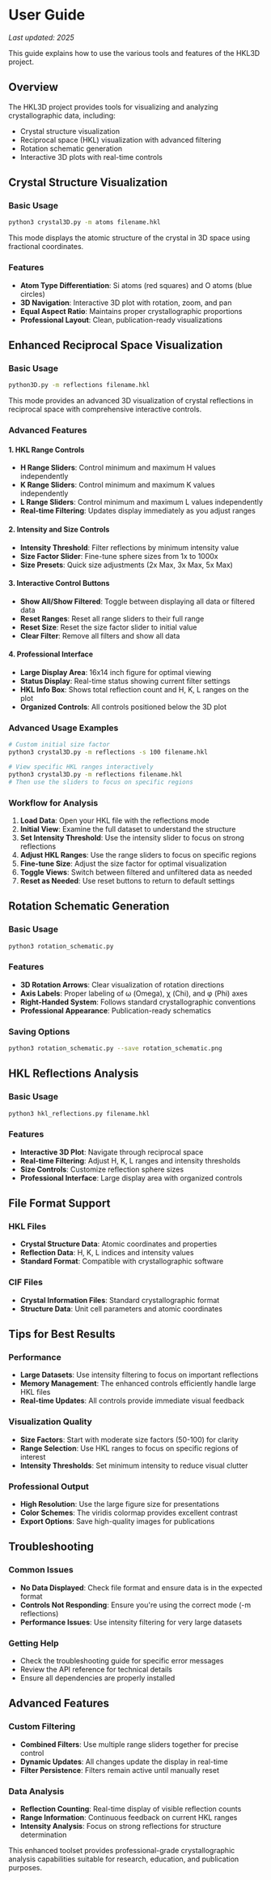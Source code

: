 # User Guide

*Last updated: 2025*

This guide explains how to use the various tools and features of the HKL3D project.

## Overview

The HKL3D project provides tools for visualizing and analyzing crystallographic data, including:
- Crystal structure visualization
- Reciprocal space (HKL) visualization with advanced filtering
- Rotation schematic generation
- Interactive 3D plots with real-time controls

## Crystal Structure Visualization

### Basic Usage

```bash
python3 crystal3D.py -m atoms filename.hkl
```

This mode displays the atomic structure of the crystal in 3D space using fractional coordinates.

### Features
- **Atom Type Differentiation**: Si atoms (red squares) and O atoms (blue circles)
- **3D Navigation**: Interactive 3D plot with rotation, zoom, and pan
- **Equal Aspect Ratio**: Maintains proper crystallographic proportions
- **Professional Layout**: Clean, publication-ready visualizations

## Enhanced Reciprocal Space Visualization

### Basic Usage

```bash
python3D.py -m reflections filename.hkl
```

This mode provides an advanced 3D visualization of crystal reflections in reciprocal space with comprehensive interactive controls.

### Advanced Features

#### 1. HKL Range Controls
- **H Range Sliders**: Control minimum and maximum H values independently
- **K Range Sliders**: Control minimum and maximum K values independently  
- **L Range Sliders**: Control minimum and maximum L values independently
- **Real-time Filtering**: Updates display immediately as you adjust ranges

#### 2. Intensity and Size Controls
- **Intensity Threshold**: Filter reflections by minimum intensity value
- **Size Factor Slider**: Fine-tune sphere sizes from 1x to 1000x
- **Size Presets**: Quick size adjustments (2x Max, 3x Max, 5x Max)

#### 3. Interactive Control Buttons
- **Show All/Show Filtered**: Toggle between displaying all data or filtered data
- **Reset Ranges**: Reset all range sliders to their full range
- **Reset Size**: Reset the size factor slider to initial value
- **Clear Filter**: Remove all filters and show all data

#### 4. Professional Interface
- **Large Display Area**: 16x14 inch figure for optimal viewing
- **Status Display**: Real-time status showing current filter settings
- **HKL Info Box**: Shows total reflection count and H, K, L ranges on the plot
- **Organized Controls**: All controls positioned below the 3D plot

### Advanced Usage Examples

```bash
# Custom initial size factor
python3 crystal3D.py -m reflections -s 100 filename.hkl

# View specific HKL ranges interactively
python3 crystal3D.py -m reflections filename.hkl
# Then use the sliders to focus on specific regions
```

### Workflow for Analysis

1. **Load Data**: Open your HKL file with the reflections mode
2. **Initial View**: Examine the full dataset to understand the structure
3. **Set Intensity Threshold**: Use the intensity slider to focus on strong reflections
4. **Adjust HKL Ranges**: Use the range sliders to focus on specific regions
5. **Fine-tune Size**: Adjust the size factor for optimal visualization
6. **Toggle Views**: Switch between filtered and unfiltered data as needed
7. **Reset as Needed**: Use reset buttons to return to default settings

## Rotation Schematic Generation

### Basic Usage

```bash
python3 rotation_schematic.py
```

### Features
- **3D Rotation Arrows**: Clear visualization of rotation directions
- **Axis Labels**: Proper labeling of ω (Omega), χ (Chi), and φ (Phi) axes
- **Right-Handed System**: Follows standard crystallographic conventions
- **Professional Appearance**: Publication-ready schematics

### Saving Options

```bash
python3 rotation_schematic.py --save rotation_schematic.png
```

## HKL Reflections Analysis

### Basic Usage

```bash
python3 hkl_reflections.py filename.hkl
```

### Features
- **Interactive 3D Plot**: Navigate through reciprocal space
- **Real-time Filtering**: Adjust H, K, L ranges and intensity thresholds
- **Size Controls**: Customize reflection sphere sizes
- **Professional Interface**: Large display area with organized controls

## File Format Support

### HKL Files
- **Crystal Structure Data**: Atomic coordinates and properties
- **Reflection Data**: H, K, L indices and intensity values
- **Standard Format**: Compatible with crystallographic software

### CIF Files
- **Crystal Information Files**: Standard crystallographic format
- **Structure Data**: Unit cell parameters and atomic coordinates

## Tips for Best Results

### Performance
- **Large Datasets**: Use intensity filtering to focus on important reflections
- **Memory Management**: The enhanced controls efficiently handle large HKL files
- **Real-time Updates**: All controls provide immediate visual feedback

### Visualization Quality
- **Size Factors**: Start with moderate size factors (50-100) for clarity
- **Range Selection**: Use HKL ranges to focus on specific regions of interest
- **Intensity Thresholds**: Set minimum intensity to reduce visual clutter

### Professional Output
- **High Resolution**: Use the large figure size for presentations
- **Color Schemes**: The viridis colormap provides excellent contrast
- **Export Options**: Save high-quality images for publications

## Troubleshooting

### Common Issues
- **No Data Displayed**: Check file format and ensure data is in the expected format
- **Controls Not Responding**: Ensure you're using the correct mode (-m reflections)
- **Performance Issues**: Use intensity filtering for very large datasets

### Getting Help
- Check the troubleshooting guide for specific error messages
- Review the API reference for technical details
- Ensure all dependencies are properly installed

## Advanced Features

### Custom Filtering
- **Combined Filters**: Use multiple range sliders together for precise control
- **Dynamic Updates**: All changes update the display in real-time
- **Filter Persistence**: Filters remain active until manually reset

### Data Analysis
- **Reflection Counting**: Real-time display of visible reflection counts
- **Range Information**: Continuous feedback on current HKL ranges
- **Intensity Analysis**: Focus on strong reflections for structure determination

This enhanced toolset provides professional-grade crystallographic analysis capabilities suitable for research, education, and publication purposes.
